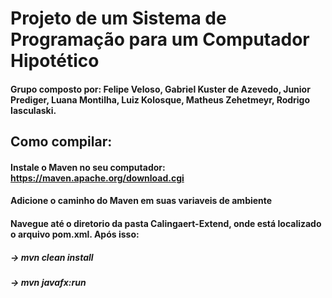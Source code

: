 # Projeto de um Sistema de Programação para um Computador Hipotético

#### Grupo composto por: Felipe Veloso, Gabriel Kuster de Azevedo, Junior Prediger, Luana Montilha, Luiz Kolosque, Matheus Zehetmeyr, Rodrigo Iasculaski.

## Como compilar: 
#### Instale o Maven no seu computador: https://maven.apache.org/download.cgi
#### Adicione o caminho do Maven em suas variaveis de ambiente

#### Navegue até o diretorio da pasta Calingaert-Extend, onde está localizado o arquivo pom.xml. Após isso:
##### -> mvn clean install
##### -> mvn javafx:run
